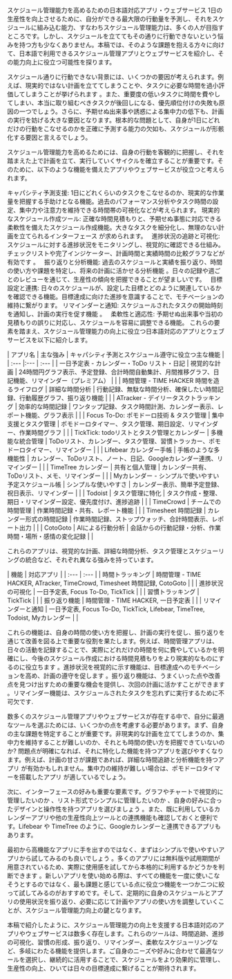スケジュール管理能力を高めるための日本語対応アプリ・ウェブサービス
1日の生産性を向上させるために、自分ができる最大限の行動量を予測し、それをスケジュールに組み込む能力、すなわちスケジュール管理能力は、多くの人が目指すところです。しかし、スケジュールを立ててもその通りに行動できないという悩みを持つ方も少なくありません。本稿では、そのような課題を抱える方々に向けて、日本語で利用できるスケジュール管理アプリとウェブサービスを紹介し、その能力向上に役立つ可能性を探ります。

スケジュール通りに行動できない背景には、いくつかの要因が考えられます。例えば、現実的ではない計画を立ててしまうことや、タスクに必要な時間を過小評価してしまうことが挙げられます 。また、重要度の低いタスクに時間を費やしてしまい、本当に取り組むべきタスクが後回しになる、優先順位付けの失敗も原因の一つでしょう。さらに、予期せぬ出来事や誘惑による集中力の低下も、計画の実行を妨げる大きな要因となります。根本的な問題として、自身が1日にどれだけの行動をこなせるのかを正確に予測する能力の欠如も、スケジュールが形骸化する要因と言えるでしょう。   

スケジュール管理能力を高めるためには、自身の行動を客観的に把握し、それを踏まえた上で計画を立て、実行していくサイクルを確立することが重要です。そのために、以下のような機能を備えたアプリやウェブサービスが役立つと考えられます。

キャパシティ予測支援: 1日にどれくらいのタスクをこなせるのか、現実的な作業量を把握する手助けとなる機能。過去のパフォーマンス分析やタスク時間の設定、集中力や注意力を維持できる時間帯の可視化などが考えられます。
現実的なスケジュール作成ツール: 正確な時間見積もりと、予期せぬ事態に対応できる柔軟性を備えたスケジュール作成機能。大きなタスクを細分化し、無理のない計画を立てられるインターフェース  が求められます。   
進捗状況の追跡と可視化: スケジュールに対する進捗状況をモニタリングし、視覚的に確認できる仕組み。チェックリストや完了インジケーター、計画時間と実績時間の比較グラフなどが有効です 。   
振り返りと分析機能: 過去のスケジュールと実績を振り返り、時間の使い方や課題を特定し、将来の計画に活かせる分析機能 。日々の記録や週ごとのレビューを通じて、生産性の傾向を把握できることが望ましいです。   
目標設定と連携: 日々のスケジュールが、設定した目標とどのように関連しているかを確認できる機能。目標達成に向けた進捗を意識することで、モチベーションの維持に繋がります。
リマインダーと通知: スケジュールされたタスクの開始時刻を通知し、計画の実行を促す機能 。   
柔軟性と適応性: 予期せぬ出来事や当初の見積もりの誤りに対応し、スケジュールを容易に調整できる機能。
これらの要素を踏まえ、スケジュール管理能力の向上に役立つ日本語対応のアプリとウェブサービスを以下に紹介します。

| アプリ名 | 主な強み | キャパシティ予測とスケジュール遵守に役立つ主な機能 |
| :--- |:--- | :--- | | 一日予定表 - カレンダー・ToDo リスト・日記 | 視覚的な計画 | 24時間円グラフ表示、予定登録、合計時間自動集計、月間推移グラフ、日記機能、リマインダー（プレミアム） |  | | 時間管理 - TIME HACKER 時間を造るライフログ | 詳細な時間分析 | 行動記録、無駄な時間分析、確保したい時間記録、行動履歴グラフ、振り返り機能 |  | | ATracker - デイリータスクトラッキング | 効率的な時間記録 | ワンタップ記録、タスク時間計測、カレンダー表示、レポート機能、グラフ表示 |  | | Focus To-Do: ポモドーロ技術 & タスク管理 | 集中支援とタスク管理 | ポモドーロタイマー、タスク管理、期日設定、リマインダー、作業時間グラフ |  | | TickTick: todoリストとタスク管理とカレンダー | 多機能な統合管理 | ToDoリスト、カレンダー、タスク管理、習慣トラッカー、ポモドーロタイマー、リマインダー |  | | Lifebear カレンダー手帳 | 手帳のような多機能性 | カレンダー、ToDoリスト、ノート、日記、Googleカレンダー連携、リマインダー |  | | TimeTree カレンダー | 共有と個人管理 | カレンダー共有、ToDoリスト、メモ、リマインダー |  | | Myカレンダー - シンプルで使いやすい予定スケジュール帳 | シンプルな使いやすさ | カレンダー表示、簡単予定登録、祝日表示、リマインダー |  | | Todoist | タスク管理に特化 | タスク作成・整理、期日・リマインダー設定、優先度付け、進捗追跡 |  | | TimeCrowd | チームでの時間管理 | 作業時間記録・共有、レポート機能 |  | | Timesheet 時間記録 | カレンダー形式の時間記録 | 作業時間記録、ストップウォッチ、合計時間表示、レポート出力 |  | | CotoGoto | AIによる行動分析 | 会話からの行動記録・分析、作業時間・場所・感情の変化記録 |  |   

これらのアプリは、視覚的な計画、詳細な時間分析、タスク管理とスケジューリングの統合など、それぞれ異なる強みを持っています。

| 機能 | 対応アプリ |
| :--- | :--- | | 時間トラッキング | 時間管理 - TIME HACKER, ATracker, TimeCrowd, Timesheet 時間記録, CotoGoto |  | | 進捗状況の可視化 | 一日予定表, Focus To-Do, TickTick |  | | 習慣トラッキング | TickTick |  | | 振り返り機能 | 時間管理 - TIME HACKER, 一日予定表 |  | | リマインダーと通知 | 一日予定表, Focus To-Do, TickTick, Lifebear, TimeTree, Todoist, Myカレンダー |  |   

これらの機能は、自身の時間の使い方を把握し、計画の実行を促し、振り返りを通じて改善を図る上で重要な役割を果たします。例えば、時間管理アプリは、日々の活動を記録することで、実際にどれだけの時間を何に費やしているかを明確にし、今後のスケジュール作成における時間見積もりをより現実的なものにするのに役立ちます 。進捗状況を視覚的に示す機能は、目標達成へのモチベーションを高め、計画の遵守を促します 。振り返り機能は、うまくいった点や改善点を見つけ出すための重要な機会を提供し、次回の計画に活かすことができます 。リマインダー機能は、スケジュールされたタスクを忘れずに実行するために不可欠です.   

数多くのスケジュール管理アプリやウェブサービスが存在する中で、自分に最適なツールを選ぶためには、いくつかの点を考慮する必要があります。まず、自身の主な課題を特定することが重要です。非現実的な計画を立ててしまうのか、集中力を維持することが難しいのか、それとも時間の使い方を把握できていないのか? 問題点が明確になれば、それに特化した機能を持つアプリを選びやすくなります。例えば、計画の甘さが課題であれば、詳細な時間追跡と分析機能を持つアプリ  が有効かもしれません。集中力の維持が難しい場合は、ポモドーロタイマーを搭載したアプリ  が適しているでしょう。   

次に、インターフェースの好みも重要な要素です。グラフやチャートで視覚的に管理したいのか 、リスト形式でシンプルに管理したいのか 、自身の好みに合ったデザインと操作性を持つアプリを選びましょう 。また、既に利用しているカレンダーアプリや他の生産性向上ツールとの連携機能も確認しておくと便利です。Lifebear  や TimeTree  のように、Googleカレンダーと連携できるアプリもあります。   

最初から高機能なアプリに手を出すのではなく、まずはシンプルで使いやすいアプリから試してみるのも良いでしょう 。多くのアプリには無料版や試用期間が用意されているため、実際に使用感を試してから本格的に利用するかどうかを判断できます 。新しいアプリを使い始める際は、すべての機能を一度に使いこなそうとするのではなく、最も課題と感じている点に役立つ機能を一つか二つに絞って試してみるのがおすすめです。そして、定期的に自身のスケジュールとアプリの使用状況を振り返り、必要に応じて計画やアプリの使い方を調整していくことが、スケジュール管理能力向上の鍵となります。   

本稿で紹介したように、スケジュール管理能力の向上を支援する日本語対応のアプリやウェブサービスは数多く存在します。これらのツールは、時間追跡、進捗の可視化、習慣の形成、振り返り、リマインダー、柔軟なスケジューリングなど、多岐にわたる機能を提供します。ご自身のニーズや好みに合わせて最適なツールを選択し、継続的に活用することで、スケジュールをより効果的に管理し、生産性の向上、ひいては日々の目標達成に繋げることが期待されます。
